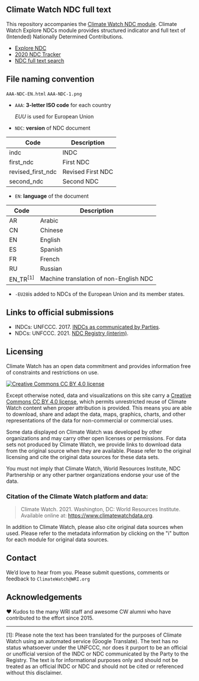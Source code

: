 ## Climate Watch NDC full text
This repository accompanies the [Climate Watch NDC module](https://www.climatewatchdata.org/ndcs-explore). Climate Watch Explore NDCs module provides structured indicator and full text of (Intended) Nationally Determined Contributions. 

- [Explore NDC](https://www.climatewatchdata.org/ndcs-explore)
- [2020 NDC Tracker](https://www.climatewatchdata.org/2020-ndc-tracker)
- [NDC full text search](https://www.climatewatchdata.org/ndc-search)

## File naming convention

 `AAA-NDC-EN.html`
`AAA-NDC-1.png`

- `AAA`: **3-letter ISO code** for each country

   *EUU* is used for European Union
- `NDC`: **version** of NDC document

| Code | Description |
| ----------- | ----------- |
| indc | INDC |
| first_ndc | First NDC |
| revised_first_ndc | Revised First NDC |
| second_ndc | Second NDC |

- `EN`: **language** of the document

| Code | Description |
| ----------- | ----------- |
| AR | Arabic |
| CN | Chinese |
| EN | English |
| ES | Spanish |
| FR | French |
| RU | Russian |
| EN_TR<sup>[1]</sup> | Machine translation of non-English NDC |

- `-EU28`is added to NDCs of the European Union and its member states.

## Links to official submissions

- INDCs: UNFCCC. 2017. [INDCs as communicated by Parties](https://www4.unfccc.int/sites/submissions/INDC/Submission%20Pages/submissions.aspx).
- NDCs: UNFCCC. 2021. [NDC Registry (interim)](http://www4.unfccc.int/ndcregistry/Pages/All.aspx).

## Licensing
Climate Watch has an open data commitment and provides information free of constraints and restrictions on use.

[![Creative Commons CC BY 4.0 license](https://licensebuttons.net/l/by/4.0/88x31.png)](https://creativecommons.org/licenses/by/4.0/)

Except otherwise noted, data and visualizations on this site carry a [Creative Commons CC BY 4.0 license](https://creativecommons.org/licenses/by/4.0/), which permits unrestricted reuse of Climate Watch content when proper attribution is provided. This means you are able to download, share and adapt the data, maps, graphics, charts, and other representations of the data for non-commercial or commercial uses.

Some data displayed on Climate Watch was developed by other organizations and may carry other open licenses or permissions. For data sets not produced by Climate Watch, we provide links to download data from the original source when they are available. Please refer to the original licensing and cite the original data sources for these data sets.

You must not imply that Climate Watch, World Resources Institute, NDC Partnership or any other partner organizations endorse your use of the data.

### Citation of the Climate Watch platform and data:
> Climate Watch. 2021. Washington, DC: World Resources Institute. Available online at: https://www.climatewatchdata.org.

In addition to Climate Watch, please also cite original data sources when used. Please refer to the metadata information by clicking on the "i" button for each module for original data sources.


## Contact
 We’d love to hear from you. Please submit questions, comments or feedback to `ClimateWatch@WRI.org`


## Acknowledgements
:hearts:	Kudos to the many WRI staff and awesome CW alumni who have contributed to the effort since 2015.

---

[1]: Please note the text has been translated for the purposes of Climate Watch using an automated service (Google Translate). The text has no status whatsoever under the UNFCCC, nor does it purport to be an official or unofficial version of the INDC or NDC communicated by the Party to the Registry. The text is for informational purposes only and should not be treated as an official INDC or NDC and should not be cited or referenced without this disclaimer.
